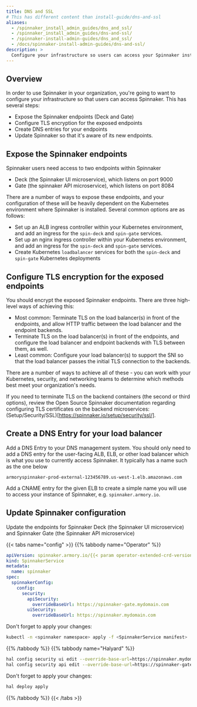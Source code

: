 ```yaml
---
title: DNS and SSL
# This has different content than install-guide/dns-and-ssl
aliases:
  - /spinnaker_install_admin_guides/dns_and_ssl/
  - /spinnaker_install_admin_guides/dns-and-ssl/
  - /spinnaker-install-admin-guides/dns_and_ssl/
  - /docs/spinnaker-install-admin-guides/dns-and-ssl/
description: >
  Configure your infrastructure so users can access your Spinnaker instance.   
---
```


## Overview

In order to use Spinnaker in your organization, you're going to want to configure your infrastructure so that users can access Spinnaker.  This has several steps:

* Expose the Spinnaker endpoints (Deck and Gate)
* Configure TLS encryption for the exposed endpoints
* Create DNS entries for your endpoints
* Update Spinnaker so that it's aware of its new endpoints.

## Expose the Spinnaker endpoints
Spinnaker users need access to two endpoints within Spinnaker

* Deck (the Spinnaker UI microservice), which listens on port 9000
* Gate (the spinnaker API microservice), which listens on port 8084

There are a number of ways to expose these endpoints, and your configuration of these will be heavily dependent on the Kubernetes environment where Spinnaker is installed.  Several common options are as follows:

* Set up an ALB ingress controller within your Kubernetes environment, and add an ingress for the `spin-deck` and `spin-gate` services.
* Set up an nginx ingress controller within your Kubernetes environment, and add an ingress for the `spin-deck` and `spin-gate` services.
* Create Kubernetes `loadbalancer` services for both the `spin-deck` and `spin-gate` Kubernetes deployments

## Configure TLS encryption for the exposed endpoints

You should encrypt the exposed Spinnaker endpoints.  There are three high-level ways of achieving this:

* Most common: Terminate TLS on the load balancer(s) in front of the endpoints, and allow HTTP traffic between the load balancer and the endpoint backends.
* Terminate TLS on the load balancer(s) in front of the endpoints, and configure the load balancer and endpoint backends with TLS between them, as well.
* Least common: Configure your load balancer(s) to support the SNI so that the load balancer passes the initial TLS connection to the backends.

There are a number of ways to achieve all of these - you can work with your Kubernetes, security, and networking teams to determine which methods best meet your organization's needs.

If you need to terminate TLS on the backend containers (the second or third options), review the Open Source Spinnaker documentation regarding configuring TLS certificates on the backend microservices: (Setup/Security/SSL)[https://spinnaker.io/setup/security/ssl/].

## Create a DNS Entry for your load balancer

Add a DNS Entry to your DNS management system.  You should only need to add a DNS entry for the user-facing ALB, ELB, or other load balancer which is what you use to currently access Spinnaker.   It typically has a name such as the one below

```
armoryspinnaker-prod-external-123456789.us-west-1.elb.amazonaws.com
```

Add a CNAME entry for the given ELB to create a simple name you will use to access your instance of Spinnaker, e.g. `spinnaker.armory.io`.

## Update Spinnaker configuration

Update the endpoints for Spinnaker Deck (the Spinnaker UI microservice) and Spinnaker Gate (the Spinnaker API microservice)

{{< tabs name="config" >}}
{{% tabbody name="Operator" %}}

```yaml
apiVersion: spinnaker.armory.io/{{< param operator-extended-crd-version >}}
kind: SpinnakerService
metadata:
  name: spinnaker
spec:
  spinnakerConfig:
    config:
      security:
        apiSecurity:
          overrideBaseUrl: https://spinnaker-gate.mydomain.com
        uiSecurity:
          overrideBaseUrl: https://spinnaker.mydomain.com
```

Don't forget to apply your changes:

```bash
kubectl -n <spinnaker namespace> apply -f <SpinnakerService manifest>
```

{{% /tabbody %}}
{{% tabbody name="Halyard" %}}


```bash
hal config security ui edit --override-base-url=https://spinnaker.mydomain.com
hal config security api edit --override-base-url=https://spinnaker-gate.mydomain.com
```

Don't forget to apply your changes:

```bash
hal deploy apply
```

{{% /tabbody %}}
{{< /tabs >}}